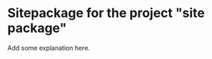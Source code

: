Sitepackage for the project "site package"
==============================================================

Add some explanation here.
